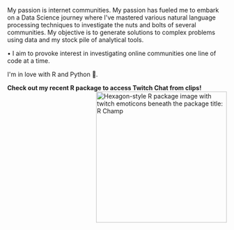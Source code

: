 My passion is internet communities. My passion has fueled me to embark on a Data Science journey where I've mastered various natural language processing techniques to investigate the nuts and bolts of several communities. My objective is to generate solutions to complex problems using data and my stock pile of analytical tools. 

• I aim to provoke interest in investigating online communities one line of code at a time. 

I'm in love with R and Python 🤟. 

**Check out my recent R package to access Twitch Chat from clips!** <a href="https://github.com/mowgl-i/Rchamp"> <img align="right" src="https://i.imgur.com/ib1tQWi.png" alt='Hexagon-style R package image with twitch emoticons beneath the package title: R Champ' width="300" height="300"></a>

